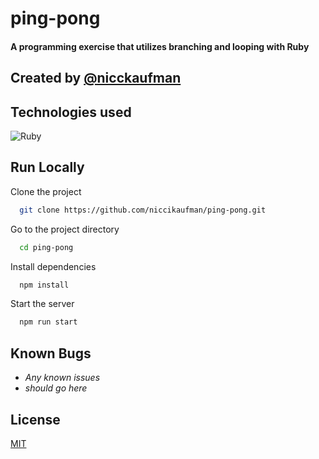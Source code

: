 # ping-pong

#### A programming exercise that utilizes branching and looping with Ruby

## Created by [@nicckaufman](https://www.github.com/niccikaufman)

## Technologies used
![Ruby](https://img.shields.io/badge/-Ruby-05122A?style=flat&logo=ruby)&nbsp;

## Run Locally

Clone the project

```bash
  git clone https://github.com/niccikaufman/ping-pong.git
```

Go to the project directory

```bash
  cd ping-pong
```

Install dependencies

```bash
  npm install
```

Start the server

```bash
  npm run start
```

## Known Bugs

* _Any known issues_
* _should go here_

## License
[MIT](https://choosealicense.com/licenses/mit/)
